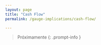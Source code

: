 ```yaml
---
layout: page
title: "Cash Flow"
permalink: /gauge-implications/cash-flow/

---
```

  
>Próximamente
{: .prompt-info }